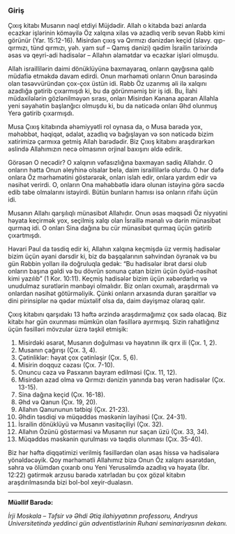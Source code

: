 ### Gi̇ri̇ş

Çıxış kitabı Musanın nəql etdiyi Müjdədir. Allah o kitabda bəzi anlarda ecazkar işlərinin köməyilə Öz xalqına xilas və azadlıq verib sevən Rəbb kimi görünür (Yar. 15:12-16). Misirdən çıxış və Qırmızı dənizdən keçid (slavy. qıp-qırmızı, tünd qırmızı, yəh. yam suf – Qamış dənizi) qədim İsrailin tarixində əsas və qeyri-adi hadisələr – Allahın əlamətdar və ecazkar işləri olmuşdu.

Allah israillilərin daimi dönüklüyünə baxmayaraq, onların qayğısına qalıb müdafiə etməkdə davam edirdi. Onun mərhəməti onların Onun barəsində olan təsəvvüründən çox-çox üstün idi. Rəbb Öz uzanmış əli ilə xalqını azadlığa gətirib çıxarmışdı ki, bu da görünməmiş bir iş idi. Bu, İlahi müdaxilələrin gözlənilməyən sırası, onları Misirdən Kənana aparan Allahla yeni səyahətin başlanğıcı olmuşdu ki, bu da nəticədə onları Əhd olunmuş Yerə gətirib çıxarmışdı.

Musa Çıxış kitabında əhəmiyyətli rol oynasa da, o Musa barədə yox, məhəbbət, həqiqət, ədalət, azadlıq və bağışlayan və son nəticədə bizim xatirimizə çarmıxa getmiş Allah barədədir. Biz Çıxış kitabını araşdırarkən əslində Allahımızın necə olmasının orjinal baxışını əldə edirik.

Görəsən O necədir? O xalqının vəfasızlığına baxmayan sadiq Allahdır. O onların hətta Onun əleyhinə olsalar belə, daim israillilərlə olurdu. O hər dəfə onlara Öz mərhəmətini göstərərək, onları islah edir, onlara yardım edir və nəsihət verirdi. O, onların Ona məhəbbətlə idarə olunan istəyinə görə səcdə edib tabe olmalarını istəyirdi. Bütün bunların hamısı isə onların rifahı üçün idi.

Musanın Allahı qarşılıqlı münasibət Allahıdır. Onun əsas məqsədi Öz niyyətini həyata keçirmək yox, seçilmiş xalqı olan İsraillə mənalı və dərin münasibət qurmaq idi. O onları Sina dağına bu cür münasibət qurmaq üçün gətirib çıxartmışdı.

Həvari Paul da təsdiq edir ki, Allahın xalqına keçmişdə üz vermiş hadisələr bizim üçün əyani dərsdir ki, biz də başqalarının səhvindən öyrənək və bu gün Rəbbin yolları ilə doğruluqla gedək: “Bu hadisələr ibrət dərsi olub onların başına gəldi və bu dövrün sonuna çatan bizim üçün öyüd-nəsihət kimi yazılıb” (1 Kor. 10:11). Keçmiş hadisələr bizim üçün xəbərdarlıq və unudulmaz surətlərin mənbəyi olmalıdır. Biz onları oxumalı, araşdırmalı və onlardan nəsihət götürməliyik. Çünki onların arxasında duran şəraitlər və dini pirinsiplər nə qədər müxtəlif olsa da, daim dəyişməz olaraq qalır.

Çıxış kitabını qarşıdakı 13 həftə ərzində araşdırmağımız çox sadə olacaq. Biz kitabı hər gün oxunması mümkün olan fəsillərə ayırmışıq. Sizin rahatlığınız üçün fəsilləri mövzular üzrə təşkil etmişik:

1. Misirdəki əsarət, Musanın doğulması və həyatının ilk qırx ili (Çıx. 1, 2).
2. Musanın çağırışı (Çıx. 3, 4).
3. Çətinliklər: həyat çox çətinləşir (Çıx. 5, 6).
4. Misirin doqquz cəzası (Çıx. 7-10).
5. Onuncu cəza və Pasxanın bayram edilməsi (Çıx. 11, 12).
6. Misirdən azad olma və Qırmızı dənizin yanında baş verən hadisələr (Çıx. 13-15).
7. Sina dağına keçid (Çıx. 16-18).
8. Əhd və Qanun (Çıx. 19, 20).
9. Allahın Qanununun tətbiqi (Çıx. 21-23).
10. Əhdin təsdiqi və müqəddəs məskənin layihəsi (Çıx. 24-31).
11. İsrailin dönüklüyü və Musanın vasitəçiliyi (Çıx. 32).
12. Allahın Özünü göstərməsi və Musanın nur saçan üzü (Çıx. 33, 34).
13. Müqəddəs məskənin qurulması və təqdis olunması (Çıx. 35-40).

Biz hər həftə diqqətimizi verilmiş fəsillərdən olan əsas hissə və hadisələrə yönəldəcəyik. Qoy mərhəmətli Allahımız bizə Onun Öz xalqını əsarətdən, səhra və ölümdən çıxarıb onu Yeni Yerusəlimdə azadlıq və həyata (İbr. 12:22) gətirmək arzusu barədə xatırladan bu çox gözəl kitabın araşdırılmasında bizi bol-bol xeyir-dualasın.

---

**Müəlli̇f Barədə:**

_İrji Moskala – Təfsir və Əhdi Ətiq ilahiyyatının professoru, Andryus Universitetində yeddinci gün adventistlərinin Ruhani seminariyasının dekanı._